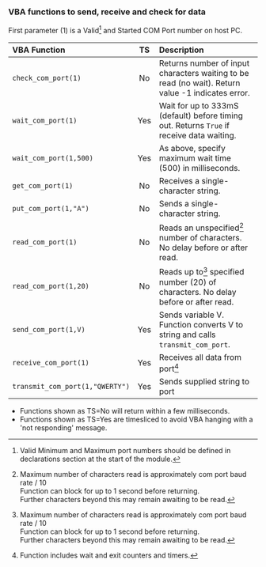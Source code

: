 ### VBA functions to send, receive and check for data

First parameter (1) is a Valid[^1] and Started COM Port number on host PC.

| VBA Function                    |  TS  | Description                                                                                                   |
| :-------------------------------|:----:| :-------------------------------------------------------------------------------------------------------------|
| `check_com_port(1)`             | No   | Returns number of input characters waiting to be read (no wait). Return value -1 indicates error.             |
| `wait_com_port(1)`              | Yes  | Wait for up to 333mS (default) before timing out. Returns `True` if receive data waiting.                     |
| `wait_com_port(1,500)`          | Yes  | As above, specify maximum wait time (500) in milliseconds.                                                    |  
| `get_com_port(1)`               | No   | Receives a single-character string.                                                                           |
| `put_com_port(1,"A")`           | No   | Sends a single-character string.                                                                              |
| `read_com_port(1)`              | No   | Reads an unspecified[^2] number of characters. No delay before or after read.                                 |
| `read_com_port(1,20)`           | No   | Reads up to[^2] specified number (20) of characters. No delay before or after read.                           |
| `send_com_port(1,V)`            | Yes  | Sends variable V. Function converts V to string and calls `transmit_com_port`.                                |
| `receive_com_port(1)`           | Yes  | Receives all data from port[^3]                                                                               |
| `transmit_com_port(1,"QWERTY")` | Yes  | Sends supplied string to port                                                                                 |

* Functions shown as TS=No will return within a few milliseconds. 
* Functions shown as TS=Yes are timesliced to avoid VBA hanging with a 'not responding' message.

[^1]:  Valid Minimum and Maximum port numbers should be defined in declarations section at the start of the module. 
[^2]:  Maximum number of characters read is approximately com port baud rate / 10    
       Function can block for up to 1 second before returning.  
       Further characters beyond this may remain awaiting to be read.
[^3]:  Function includes wait and exit counters and timers.

